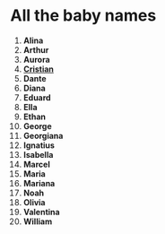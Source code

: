 # All the baby names
1.  **Alina**
2.  **Arthur**
3.  **Aurora**
4.  [**Cristian**](./Cristian.md)
5.  **Dante**
6. **Diana**
7. **Eduard**
8.  **Ella**
9.  **Ethan**
10. **George**
11.  **Georgiana**
12.  **Ignatius**
13. **Isabella**
14.  **Marcel**
15.  **Maria**
16.  **Mariana**
17.  **Noah**
18.  **Olivia**
19.  **Valentina**
20.  **William**
